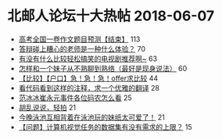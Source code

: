# 北邮人论坛十大热帖 2018-06-07

- [高考全国一卷作文题目预测【结束】](https://bbs.byr.cn/article/AimGraduate/1143936) 113
- [答辩碰上糟心的老师是一种什么体验？](https://bbs.byr.cn/article/StudyShare/185216) 70
- [有没有什么比较轻松搞笑的电视剧推荐啊~](https://bbs.byr.cn/article/Talking/6010577) 63
- [怎样和一个妹子从不熟聊到熟络（最好是现身说法）](https://bbs.byr.cn/article/Feeling/3061823) 60
- [【比较】【户口】急！急！急！offer求比较](https://bbs.byr.cn/article/Job/1974940) 44
- [看代码看到这样的注释，求一个优雅的翻译](https://bbs.byr.cn/article/Picture/3214011) 28
- [范冰冰崔永元事件各位码农怎么看](https://bbs.byr.cn/article/TV/181543) 25
- [胡乱说说，轻拍](https://bbs.byr.cn/article/Friends/1872951) 21
- [今晚泳池互相背着在泳池玩的妹纸太可爱了！](https://bbs.byr.cn/article/Swim/125824) 21
- [【问题】计算机视觉任务的数据集有没有需求的上限？](https://bbs.byr.cn/article/ML_DM/29871) 15


